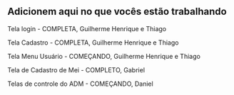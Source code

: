 ## Adicionem aqui no que vocês estão trabalhando 

Tela login - COMPLETA, Guilherme Henrique e Thiago

Tela Cadastro - COMPLETA, Guilherme Henrique e Thiago

Tela Menu Usuário - COMEÇANDO, Guilherme Henrique e Thiago

Tela de Cadastro de Mei - COMPLETO, Gabriel

Telas de controle do ADM - COMEÇANDO, Daniel
